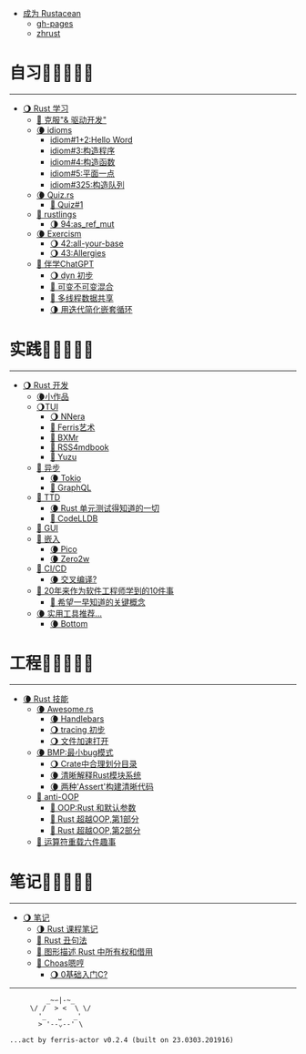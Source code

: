 
- [成为 Rustacean](./abt/README.md)
    + [gh-pages](./abt/gh-pages.md)
    + [zhrust](./abt/zhrust.md)



# 自习🌚🌘🌗🌖🌝

---

- [🌖 Rust 学习](./101/README.md)
    + [🌝 克服"& 驱动开发"](./101/past_ampersand-driven_development.md)
    + [🌘 idioms](./101/idioms.md)
        + [idiom#1+2:Hello Word](./101/idiom1_2.md)
        + [idiom#3:构造程序](./101/idiom3.md)
        + [idiom#4:构造函数](./101/idiom4.md)
        + [idiom#5:平面一点](./101/idiom5.md)
        + [idiom#325:构造队列](./101/idiom325_create_a_queue.md)
    + [🌘 Quiz.rs](./101/quiz.md)
        + [🌝 Quiz#1](./101/quiz_1.md)
    + [🌝 rustlings](./101/rustlings.md)
        + [🌗 94:as_ref_mut](./101/rustlings_94.md)
    + [🌘 Exercism](./101/exercism.md)
        + [🌖 42:all-your-base](./101/ex42all-your-base.md)
        + [🌖 43:Allergies](./101/ex43Allergies.md)
    + [🌚 伴学ChatGPT](./101/chatgpt101.md)
        + [🌖 dyn 初步](./101/chat_dyn101.md)
        + [🌝 可变不可变混合](./101/chat_heap_stack.md)
        + [🌝 多线程数据共享](./101/chat_arc_threads.md)
        + [🌗 用迭代简化嵌套循环](./101/chat_for_or_itertools.md)


# 实践🌚🌘🌗🌖🌝

---

- [🌖 Rust 开发](./dev/README.md)
    + [🌘小作品](./dev/dama-projects.md)
    + [🌖TUI](./dev/tui4cli.md)
        + [🌖 NNera](./dev/cli_nnera.md)
        + [🌝 Ferris艺术](./dev/cli_ferris_art.md)
        + [🌝 BXMr](./dev/cli_bxmr.md)
        + [🌝 RSS4mdbook](./dev/cli_rss4mdbook.md)
        + [🌚 Yuzu](./dev/cli_yuzu.md)
    + [🌚 异步](./dev/web4async.md)
        + [🌘 Tokio](./dev/tokio.md)
        + [🌚 GraphQL](./dev/graphql.md)
    + [🌚 TTD]()
        + [🌘 Rust 单元测试得知道的一切](./dev/rust-unit-test-everything-wanted-know.md)
        + [🌚 CodeLLDB](./dev/debug_rust_with_codelldb.md)
    + [🌚 GUI](./dev/gui4web.md)
    + [🌚 嵌入](./dev/embedded_rs.md)
        + [🌘 Pico](./dev/emb_rp2040pico.md)
        + [🌘 Zero2w](./dev/emb_rpi02w.md)
    + [🌚 CI/CD]()
        + [🌘 交叉编译?](./dev/cross-compiling.md)
    + [🌝 20年来作为软件工程师学到的10件事](./dev/20-things-ive-learned-in-my-20-years-as-a-software-engineer.md)
        + [🌝 希望一早知道的关键概念](./dev/concepts-i-wish-i-learned-earlier.md)
    + [🌘 实用工具推荐...]()
        + [🌘 Bottom](./dev/cli_btm.md)



# 工程🌚🌘🌗🌖🌝

---

- [🌘 Rust 技能](./tip/README.md)
    + [🌘 Awesome.rs](./tip/awesome4rs.md)
        + [🌘 Handlebars](./tip/aw4rs_handlebars.md)
        + [🌖 tracing 初步](./tip/tracing.md)
        + [🌖 文件加速打开](./tip/open_big_file_speed.md)
    + [🌘 BMP:最小bug模式](./tip/rust_min_bug_patterns.md)
        + [🌖 Crate中合理划分目录](./tip/manag_growing_proj_with_crates_modules.md)
        + [🌘 清晰解释Rust模块系统](./tip/clear_explanation_rust_modele_system.md)
        + [🌘 两种'Assert'构建清晰代码](./tip/two_kinds_assert_make_better_code.md)
    + [🌝 anti-OOP]()
        + [🌝 OOP:Rust 和默认参数](./tip/default-params.md)
        + [🌝 Rust 超越OOP,第1部分](./tip/oop-1-encapsulation.md)
        + [🌝 Rust 超越OOP,第2部分](./tip/oop-2-polymorphism.md)
    + [🌝 运算符重载六件趣事](./tip/rust6fun-operator-overloading.md)



# 笔记🌚🌘🌗🌖🌝

---

- [🌖 笔记](./log/README.md)
    + [🌗 Rust 课程笔记](./log/rust101logging.md)
    + [🌝 Rust 丑句法](./log/rust-s-ugly-syntax.md)
    + [🌝 图形描述 Rust 中所有权和借用](./log/graph-rust-move-copy-borrow.md)
    + [🌚 Choas嗯哼]()
        + [🌖 0基础入门C?](./log/c101.md)

----

```
         _~∽|-~_
     \/ /  > <  \ \/
       '_   ⎵   _'
       > '--⌄--' \

...act by ferris-actor v0.2.4 (built on 23.0303.201916)
```